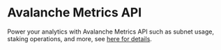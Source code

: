 # Avalanche Metrics API

Power your analytics with Avalanche Metrics API such as subnet usage, staking operations, and more, see [here for details](https://metrics.avax.network/).
